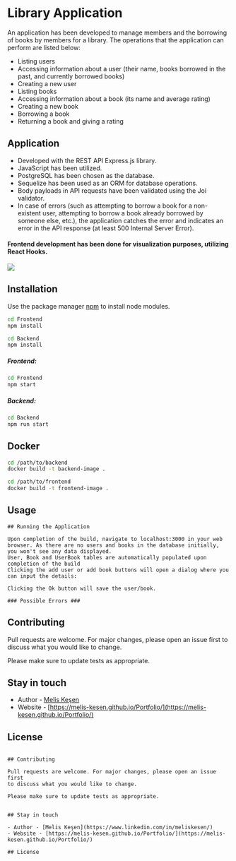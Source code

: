 # Library Application


An application has been developed to manage members and the borrowing of books by members for a library. The operations that the application can perform are listed below:

- Listing users
- Accessing information about a user (their name, books borrowed in the past, and currently borrowed books)
- Creating a new user
- Listing books
- Accessing information about a book (its name and average rating)
- Creating a new book
- Borrowing a book
- Returning a book and giving a rating

## Application

- Developed with the REST API Express.js library.
- JavaScript has been utilized.
- PostgreSQL has been chosen as the database.
- Sequelize has been used as an ORM for database operations.
- Body payloads in API requests have been validated using the Joi validator.
- In case of errors (such as attempting to borrow a book for a non-existent user, attempting to borrow a book already borrowed by someone else, etc.), the application catches the error and indicates an error in the API response (at least 500 Internal Server Error).

#### Frontend development has been done for visualization purposes, utilizing React Hooks.
![](./gif1.gif)

## Installation

Use the package manager [npm](https://www.npmjs.com) to install node modules.

```bash
cd Frontend
npm install 
```

```bash
cd Backend
npm install 
```
##### Frontend:
```bash
cd Frontend
npm start 
```
##### Backend:
```bash
cd Backend
npm run start 
```

## Docker

```bash
cd /path/to/backend
docker build -t backend-image .
```
```bash
cd /path/to/frontend
docker build -t frontend-image .
```
## Usage

```text
## Running the Application

Upon completion of the build, navigate to localhost:3000 in your web browser. As there are no users and books in the database initially, you won't see any data displayed.
User, Book and UserBook tables are automatically populated upon completion of the build
Clicking the add user or add book buttons will open a dialog where you can input the details:

Clicking the Ok button will save the user/book.

### Possible Errors ###

```

## Contributing

Pull requests are welcome. For major changes, please open an issue first
to discuss what you would like to change.

Please make sure to update tests as appropriate.


## Stay in touch

- Author - [Melis Keşen](https://www.linkedin.com/in/meliskesen/)
- Website - [https://melis-kesen.github.io/Portfolio/](https://melis-kesen.github.io/Portfolio/)

## License


```

## Contributing

Pull requests are welcome. For major changes, please open an issue first
to discuss what you would like to change.

Please make sure to update tests as appropriate.


## Stay in touch

- Author - [Melis Keşen](https://www.linkedin.com/in/meliskesen/)
- Website - [https://melis-kesen.github.io/Portfolio/](https://melis-kesen.github.io/Portfolio/)

## License
